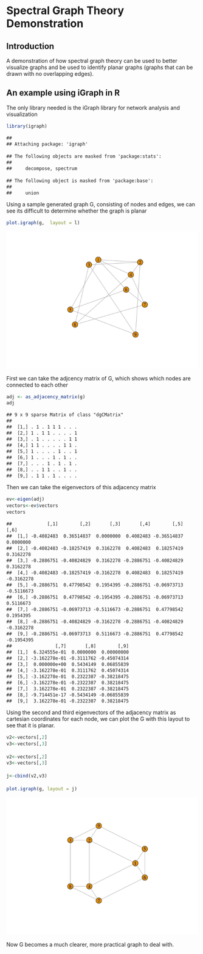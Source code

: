 Spectral Graph Theory Demonstration
================

## Introduction

A demonstration of how spectral graph theory can be used to better
visualize graphs and be used to identify planar graphs (graphs that can
be drawn with no overlapping edges).

## An example using iGraph in R

The only library needed is the iGraph library for network analysis and
visualization

``` r
library(igraph)
```

    ## 
    ## Attaching package: 'igraph'

    ## The following objects are masked from 'package:stats':
    ## 
    ##     decompose, spectrum

    ## The following object is masked from 'package:base':
    ## 
    ##     union

Using a sample generated graph G, consisting of nodes and edges, we can
see its difficult to determine whether the graph is planar

``` r
plot.igraph(g,  layout = l)
```

![](spectral_graph_files/figure-gfm/plot%20graph-1.png)<!-- -->

First we can take the adjcency matrix of G, which shows which nodes are
connected to each other

``` r
adj <- as_adjacency_matrix(g)
adj
```

    ## 9 x 9 sparse Matrix of class "dgCMatrix"
    ##                        
    ##  [1,] . 1 . 1 1 1 . . .
    ##  [2,] 1 . 1 1 . . . . 1
    ##  [3,] . 1 . . . . . 1 1
    ##  [4,] 1 1 . . . . 1 1 .
    ##  [5,] 1 . . . . 1 . . 1
    ##  [6,] 1 . . . 1 . 1 . .
    ##  [7,] . . . 1 . 1 . 1 .
    ##  [8,] . . 1 1 . . 1 . .
    ##  [9,] . 1 1 . 1 . . . .

Then we can take the eigenvectors of this adjacency matrix

``` r
ev<-eigen(adj)
vectors<-ev$vectors
vectors
```

    ##             [,1]        [,2]       [,3]       [,4]        [,5]       [,6]
    ##  [1,] -0.4082483  0.36514837  0.0000000  0.4082483 -0.36514837  0.0000000
    ##  [2,] -0.4082483 -0.18257419  0.3162278  0.4082483  0.18257419  0.3162278
    ##  [3,] -0.2886751 -0.40824829  0.3162278 -0.2886751 -0.40824829  0.3162278
    ##  [4,] -0.4082483 -0.18257419 -0.3162278  0.4082483  0.18257419 -0.3162278
    ##  [5,] -0.2886751  0.47798542  0.1954395 -0.2886751 -0.06973713 -0.5116673
    ##  [6,] -0.2886751  0.47798542 -0.1954395 -0.2886751 -0.06973713  0.5116673
    ##  [7,] -0.2886751 -0.06973713 -0.5116673 -0.2886751  0.47798542  0.1954395
    ##  [8,] -0.2886751 -0.40824829 -0.3162278 -0.2886751 -0.40824829 -0.3162278
    ##  [9,] -0.2886751 -0.06973713  0.5116673 -0.2886751  0.47798542 -0.1954395
    ##                [,7]       [,8]        [,9]
    ##  [1,]  6.324555e-01  0.0000000  0.00000000
    ##  [2,] -3.162278e-01 -0.3111762 -0.45074314
    ##  [3,]  0.000000e+00  0.5434149  0.06855839
    ##  [4,] -3.162278e-01  0.3111762  0.45074314
    ##  [5,] -3.162278e-01  0.2322387 -0.38218475
    ##  [6,] -3.162278e-01 -0.2322387  0.38218475
    ##  [7,]  3.162278e-01  0.2322387 -0.38218475
    ##  [8,] -9.714451e-17 -0.5434149 -0.06855839
    ##  [9,]  3.162278e-01 -0.2322387  0.38218475

Using the second and third eigenvectors of the adjacency matrix as
cartesian coordinates for each node, we can plot the G with this layout
to see that it is planar.

``` r
v2<-vectors[,2]
v3<-vectors[,3]

v2<-vectors[,2]
v3<-vectors[,3]

j<-cbind(v2,v3)

plot.igraph(g, layout = j)
```

![](spectral_graph_files/figure-gfm/spectral_drawing-1.png)<!-- -->

Now G becomes a much clearer, more practical graph to deal with.
